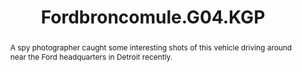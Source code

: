 ---
category: news
title: Possible Bronco Mule Caught Testing
abstract: A spy photographer caught some interesting shots of this vehicle driving around near the Ford headquarters in Detroit recently.
publishedDateTime: 2019-03-07T12:24:00Z
sourceUrl: https://www.msn.com/en-us/autos/news/possible-bronco-mule-caught-testing/ar-BBUvsft?
type: article

provider:
  name: Four Wheeler
  id: V_BBmaSkC_global
tags:
  - Autos

images: 
    - url: https://img-s-msn-com.akamaized.net/tenant/amp/entityid/BBUvnAz.img
width: 2250
height: 1500
quality: 90
title: Fordbroncomule.G04.KGP
attribution: 
focalRegion:
  x1: 975
  x2: 975
  y1: 870
  y2: 870

---